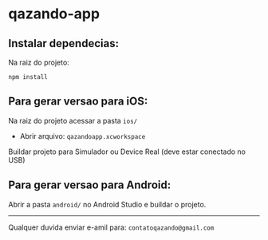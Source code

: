 # qazando-app

## Instalar dependecias:

Na raiz do projeto:

````
npm install
````

## Para gerar versao para iOS:

Na raiz do projeto acessar a pasta `ios/`

* Abrir arquivo: `qazandoapp.xcworkspace`

Buildar projeto para Simulador ou Device Real (deve estar conectado no USB)

## Para gerar versao para Android:

Abrir a pasta `android/` no Android Studio e buildar o projeto.

-------

Qualquer duvida enviar e-amil para: `contatoqazando@gmail.com`
